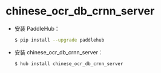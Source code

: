 # chinese_ocr_db_crnn_server
* 安装 PaddleHub：

    ```bash
    $ pip install --upgrade paddlehub
    ```

* 安装 chinese_ocr_db_crnn_server：

    ```bash
    $ hub install chinese_ocr_db_crnn_server
    ```
